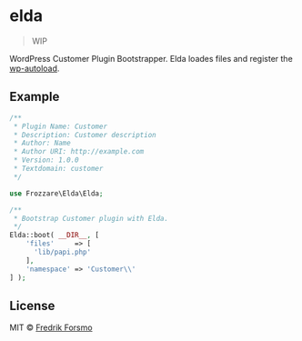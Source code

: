 # elda

> WIP

WordPress Customer Plugin Bootstrapper. Elda loades files and register the [wp-autoload](https://github.com/frozzare/wp-autoload).

## Example

```php
/**
 * Plugin Name: Customer
 * Description: Customer description
 * Author: Name
 * Author URI: http://example.com
 * Version: 1.0.0
 * Textdomain: customer
 */

use Frozzare\Elda\Elda;

/**
 * Bootstrap Customer plugin with Elda.
 */
Elda::boot( __DIR__, [
    'files'     => [
      'lib/papi.php'
    ],
    'namespace' => 'Customer\\'
] );
```

## License

MIT © [Fredrik Forsmo](https://github.com/frozzare)
